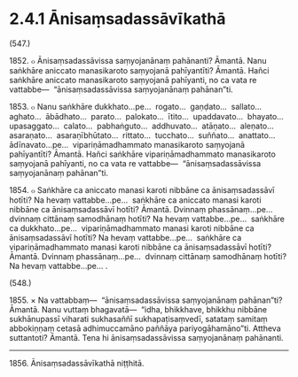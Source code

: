 

# 2.4.1 Ānisaṃsadassāvīkathā




(547.)

1852\. ๐ Ānisaṃsadassāvissa saṃyojanānaṃ pahānanti? Āmantā. Nanu saṅkhāre aniccato manasikaroto saṃyojanā pahīyantīti? Āmantā. Hañci saṅkhāre aniccato manasikaroto saṃyojanā pahīyanti, no ca vata re vattabbe—  “ānisaṃsadassāvissa saṃyojanānaṃ pahānan”ti.

1853\. ๐ Nanu saṅkhāre dukkhato…pe…  rogato…  gaṇḍato…  sallato…  aghato…  ābādhato…  parato…  palokato…  ītito…  upaddavato…  bhayato…  upasaggato…  calato…  pabhaṅguto…  addhuvato…  atāṇato…  aleṇato…  asaraṇato…  asaraṇībhūtato…  rittato…  tucchato…  suññato…  anattato…  ādīnavato…pe…  vipariṇāmadhammato manasikaroto saṃyojanā pahīyantīti? Āmantā. Hañci saṅkhāre vipariṇāmadhammato manasikaroto saṃyojanā pahīyanti, no ca vata re vattabbe—  “ānisaṃsadassāvissa saṃyojanānaṃ pahānan”ti.

1854\. ๐ Saṅkhāre ca aniccato manasi karoti nibbāne ca ānisaṃsadassāvī hotīti? Na hevaṃ vattabbe…pe…  saṅkhāre ca aniccato manasi karoti nibbāne ca ānisaṃsadassāvī hotīti? Āmantā. Dvinnaṃ phassānaṃ…pe…  dvinnaṃ cittānaṃ samodhānaṃ hotīti? Na hevaṃ vattabbe…pe…  saṅkhāre ca dukkhato…pe…  vipariṇāmadhammato manasi karoti nibbāne ca ānisaṃsadassāvī hotīti? Na hevaṃ vattabbe…pe…  saṅkhāre ca vipariṇāmadhammato manasi karoti nibbāne ca ānisaṃsadassāvī hotīti? Āmantā. Dvinnaṃ phassānaṃ…pe…  dvinnaṃ cittānaṃ samodhānaṃ hotīti? Na hevaṃ vattabbe…pe… .

(548.)

1855\. × Na vattabbaṃ—  “ānisaṃsadassāvissa saṃyojanānaṃ pahānan”ti? Āmantā. Nanu vuttaṃ bhagavatā—  “idha, bhikkhave, bhikkhu nibbāne sukhānupassī viharati sukhasaññī sukhapaṭisaṃvedī, satataṃ samitaṃ abbokiṇṇaṃ cetasā adhimuccamāno paññāya pariyogāhamāno”ti. Attheva suttantoti? Āmantā. Tena hi ānisaṃsadassāvissa saṃyojanānaṃ pahānanti.

---

1856\. Ānisaṃsadassāvīkathā niṭṭhitā.





